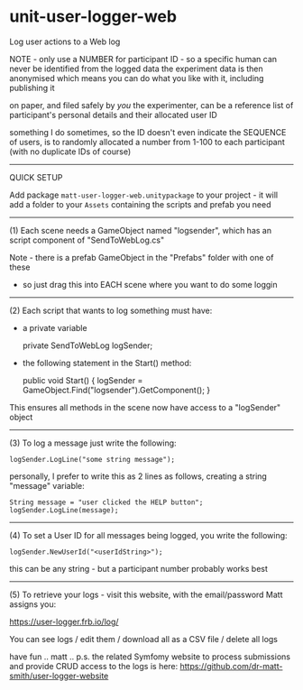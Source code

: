 # unit-user-logger-web

Log user actions to a Web log

NOTE - only use a NUMBER for participant ID - so a specific human can never be identified from the logged data
the experiment data is then anonymised which means you can do what you like with it, including publishing it

on paper, and filed safely by _you_ the experimenter, can be a reference list of participant's personal details and their allocated user ID

something I do sometimes, so the ID doesn't even indicate the SEQUENCE of users, is to randomly allocated a number from 1-100 to each participant
(with no duplicate IDs of course)

--------
QUICK SETUP

Add package `matt-user-logger-web.unitypackage` to your project - it will add a folder to your `Assets` containing the scripts and prefab you need


--------
(1) Each scene needs a GameObject named "logsender", which has an script component of "SendToWebLog.cs"

Note - there is a prefab GameObject in the "Prefabs" folder with one of these
- so just drag this into EACH scene where you want to do some loggin

--------
(2) Each script that wants to log something must have:

- a private variable

	private SendToWebLog logSender;
	
- the following statement in the Start() method:

	public void Start()
	{
		logSender = GameObject.Find("logsender").GetComponent<SendToWebLog>();
	}


This ensures all methods in the scene now have access to a "logSender" object

--------
(3) To log a message just write the following:

	logSender.LogLine("some string message");

personally, I prefer to write this as 2 lines as follows, creating a string "message" variable:

	String message = "user clicked the HELP button";
	logSender.LogLine(message);
		
--------
(4) To set a User ID for all messages being logged, you write the following:

	logSender.NewUserId("<userIdString>");
	
this can be any string - but a participant number probably works best


--------
(5) To retrieve your logs - visit this website, with the email/password Matt assigns you:

https://user-logger.frb.io/log/

You can see logs / edit them / download all as a CSV file / delete all logs


have fun .. matt ..
p.s.
the related Symfomy website to process submissions and provide CRUD access to the logs is here:
https://github.com/dr-matt-smith/user-logger-website

